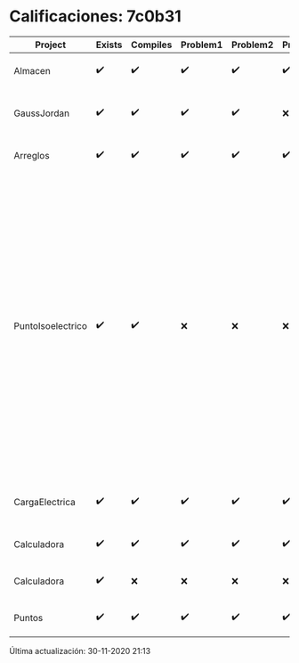 # Calificaciones: 7c0b31
|Project|Exists|Compiles|Problem1|Problem2|Problem3|Extra|Grade|CommitHash|CommitDate|CheckDate|DueDate|Comments|
|-|-|-|-|-|-|-|-|-|-|-|-|-|
|Almacen|✔️|✔️|✔️|✔️|✔️|✔️|10.0|e51f5d85b00c432dcb349fc4f856d95792fcb187|30-11-2020 20:20:11|30-11-2020 21:12:24|04-12-2020 21:00:00|///|
|GaussJordan|✔️|✔️|✔️|✔️|❌|✔️|10.0|177e496adc48aa5dfdae0e77ab37780c0103f068|29-10-2020 20:30:13|29-10-2020 21:31:12|29-10-2020 21:00:00|//No avisa al usuario que el sistema no tiene solución/|
|Arreglos|✔️|✔️|✔️|✔️|✔️|✔️|10.0|c61f6aceb632204ea4f6d1f777c9964d6af5e3e7|19-10-2020 13:54:39|27-10-2020 22:20:20|22-10-2020 21:00:00|///|
|PuntoIsoelectrico|✔️|✔️|❌|❌|❌|❌|6.0|225c7242f3fc66946faf366563e01cf9cdd209bd|26-11-2020 20:38:42|26-11-2020 21:02:44|26-11-2020 21:00:00|No evalúa correctamente el punto isoeléctrico de la molécula/No evalúa correctamente el punto isoeléctrico de la molécula/No evalúa correctamente el punto isoeléctrico de la molécula/No evalúa correctamente el punto isoeléctrico si los pkas de los grupos no se dan en orden ascendente|
|CargaElectrica|✔️|✔️|✔️|✔️|✔️|❌|10.0|5eec44c3c84bba2dd5d00e4627d35bf8074f8838|19-11-2020 15:28:37|19-11-2020 21:03:01|19-11-2020 21:00:00|///No calcula correctamente la carga de la molécula|
|Calculadora|✔️|✔️|✔️|✔️|✔️|✔️|10.0|a90453cbaf46f194704ec23405ae78de07ead4ca|17-10-2020 10:58:04|17-10-2020 21:00:21|15-10-2020 21:00:00|Entrega fuera de tiempo|
|Calculadora|✔️|❌|❌|❌|❌|❌|nan|1f68081c41ef254e3bc362377bd3052352625f93|11-10-2020 17:00:33|15-10-2020 21:23:45|15-10-2020 21:00:00|Tu código no compila|
|Puntos|✔️|✔️|✔️|✔️|✔️|✔️|10.0|582782b9f7f0c647db623e075120badc363ce313|05-11-2020 15:41:19|05-11-2020 21:00:59|05-11-2020 21:00:00|///|

Última actualización: 30-11-2020 21:13
